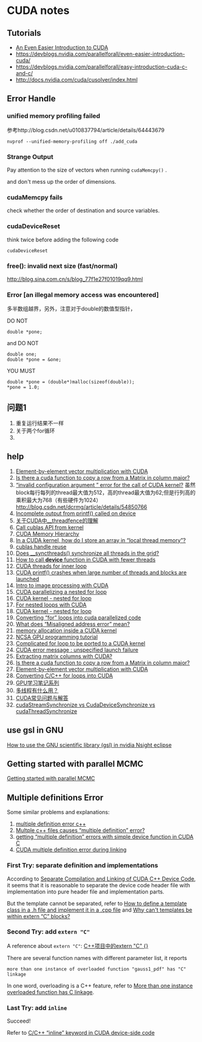 # CUDA notes

## Tutorials

- [An Even Easier Introduction to CUDA](https://developer.nvidia.com/blog/even-easier-introduction-cuda/)
- <https://devblogs.nvidia.com/parallelforall/even-easier-introduction-cuda/>
- <https://devblogs.nvidia.com/parallelforall/easy-introduction-cuda-c-and-c/>
- <http://docs.nvidia.com/cuda/cusolver/index.html>


## Error Handle

### unified memory profiling failed

参考http://blog.csdn.net/u010837794/article/details/64443679

```
nvprof --unified-memory-profiling off ./add_cuda
```

### Strange Output

Pay attention to the size of vectors when running `cudaMemcpy()` .

and don't mess up the order of dimensions.


### cudaMemcpy fails

check whether the order of destination and source variables.

### cudaDeviceReset

think twice before adding the following code
```
cudaDeviceReset
```

### free(): invalid next size (fast/normal)

http://blog.sina.com.cn/s/blog_77f1e27f01019qq9.html

### Error [an illegal memory access was encountered]

多半数组越界，另外，注意对于double的数值型指针，

DO NOT

```
double *pone;
```

and DO NOT

```
double one;
double *pone = &one;
```
YOU MUST
```
double *pone = (double*)malloc(sizeof(double));
*pone = 1.0;
```

## 问题1

1. 重复运行结果不一样
2. 关于两个for循环
3.

## help

1. [Element-by-element vector multiplication with CUDA](https://stackoverflow.com/questions/16899237/element-by-element-vector-multiplication-with-cuda)
2. [Is there a cuda function to copy a row from a Matrix in column major?](https://stackoverflow.com/questions/21002621/is-there-a-cuda-function-to-copy-a-row-from-a-matrix-in-column-major)
3. [“invalid configuration argument ” error for the call of CUDA kernel?](http://blog.csdn.net/dcrmg/article/details/54850766)
虽然block每行每列的thread最大值为512，高的thread最大值为62;但是行列高的乘积最大为768（有些硬件为1024）
http://blog.csdn.net/dcrmg/article/details/54850766
4. [Incomplete output from printf() called on device](https://stackoverflow.com/questions/15421626/incomplete-output-from-printf-called-on-device)
5. [关于CUDA中__threadfence的理解](http://blog.csdn.net/yutianzuijin/article/details/8507355)
6. [
Call cublas API from kernel](https://devtalk.nvidia.com/default/topic/902074/call-cublas-api-from-kernel/?offset=3)
7. [CUDA Memory Hierarchy](https://graphics.cg.uni-saarland.de/fileadmin/cguds/courses/ss14/pp_cuda/slides/02_-_CUDA_Memory_Hierarchy.pdf)
8. [In a CUDA kernel, how do I store an array in “local thread memory”?](https://stackoverflow.com/questions/10297067/in-a-cuda-kernel-how-do-i-store-an-array-in-local-thread-memory)
9. [cublas handle reuse](https://devtalk.nvidia.com/default/topic/941557/gpu-accelerated-libraries/cublas-handle-reuse/)
10. [Does __syncthreads() synchronize all threads in the grid?](https://stackoverflow.com/questions/15240432/does-syncthreads-synchronize-all-threads-in-the-grid)
11. [How to call __device__ function in CUDA with fewer threads](https://stackoverflow.com/questions/15483903/how-to-call-device-function-in-cuda-with-fewer-threads)
12. [CUDA threads for inner loop](https://stackoverflow.com/questions/12816137/cuda-threads-for-inner-loop?rq=1)
13. [CUDA printf() crashes when large number of threads and blocks are launched](https://stackoverflow.com/questions/25365614/cuda-printf-crashes-when-large-number-of-threads-and-blocks-are-launched/25366346)
14. [Intro to image processing with CUDA](http://supercomputingblog.com/cuda/intro-to-image-processing-with-cuda/2/)
15. [CUDA parallelizing a nested for loop](https://stackoverflow.com/questions/13215614/cuda-parallelizing-a-nested-for-loop?noredirect=1&lq=1)
16. [CUDA kernel - nested for loop](https://stackoverflow.com/questions/5306117/cuda-kernel-nested-for-loop)
17. [For nested loops with CUDA](https://stackoverflow.com/questions/9921873/for-nested-loops-with-cuda?noredirect=1&lq=1)
18. [CUDA kernel - nested for loop](https://stackoverflow.com/questions/5306117/cuda-kernel-nested-for-loop)
19. [Converting “for” loops into cuda parallelized code](https://stackoverflow.com/questions/22062770/converting-for-loops-into-cuda-parallelized-code)
20. [What does “Misaligned address error” mean?](https://stackoverflow.com/questions/28727914/what-does-misaligned-address-error-mean)
21. [memory allocation inside a CUDA kernel](https://stackoverflow.com/questions/9806299/memory-allocation-inside-a-cuda-kernel)
22. [NCSA GPU programming tutorial](http://www.ncsa.illinois.edu/People/kindr/projects/hpca/files/NCSA_GPU_tutorial_d3.pdf)
23. [Complicated for loop to be ported to a CUDA kernel](https://stackoverflow.com/questions/6564835/complicated-for-loop-to-be-ported-to-a-cuda-kernel)
24. [CUDA error message : unspecified launch failure](https://stackoverflow.com/questions/9901803/cuda-error-message-unspecified-launch-failure)
25. [Extracting matrix columns with CUDA?](https://stackoverflow.com/questions/31127484/extracting-matrix-columns-with-cuda)
26. [Is there a cuda function to copy a row from a Matrix in column major?](https://stackoverflow.com/questions/21002621/is-there-a-cuda-function-to-copy-a-row-from-a-matrix-in-column-major?newreg=8625eba8f07142728d2b53b8e8899348)
27. [Element-by-element vector multiplication with CUDA](https://stackoverflow.com/questions/16899237/element-by-element-vector-multiplication-with-cuda)
28. [
Converting C/C++ for loops into CUDA](https://stackoverflow.com/questions/6613106/converting-c-c-for-loops-into-cudas)
29. [GPU学习笔记系列](http://blog.csdn.net/MySniper11/article/category/1200645)
30. [多线程有什么用？](https://www.zhihu.com/question/19901763)
31. [CUDA常见问题与解答](http://blog.csdn.net/wufenxia/article/details/7601254)
32. [cudaStreamSynchronize vs CudaDeviceSynchronize vs cudaThreadSynchronize](https://stackoverflow.com/questions/13485018/cudastreamsynchronize-vs-cudadevicesynchronize-vs-cudathreadsynchronize/13485891)

## use gsl in GNU

[How to use the GNU scientific library (gsl) in nvidia Nsight eclipse
](https://stackoverflow.com/questions/22296063/how-to-use-the-gnu-scientific-library-gsl-in-nvidia-nsight-eclipse)

## Getting started with parallel MCMC

[Getting started with parallel MCMC](https://darrenjw.wordpress.com/tag/gpu/)

## Multiple definitions Error

Some similar problems and explanations:

1. [multiple definition error c++](https://stackoverflow.com/questions/34614523/multiple-definition-error-c)
2. [Multple c++ files causes “multiple definition” error?](https://stackoverflow.com/questions/17646959/multple-c-files-causes-multiple-definition-error)
3. [getting “multiple definition” errors with simple device function in CUDA C](https://stackoverflow.com/questions/27446690/getting-multiple-definition-errors-with-simple-device-function-in-cuda-c)
4. [CUDA multiple definition error during linking](https://stackoverflow.com/questions/39035190/cuda-multiple-definition-error-during-linking)

### First Try: separate definition and implementations

According to [Separate Compilation and Linking of CUDA C++ Device Code](https://devblogs.nvidia.com/separate-compilation-linking-cuda-device-code/), it seems that it is reasonable to separate the device code header file with implementation into pure header file and implementation parts.

But the template cannot be separated, refer to [How to define a template class in a .h file and implement it in a .cpp file](https://www.codeproject.com/Articles/48575/%2FArticles%2F48575%2FHow-to-define-a-template-class-in-a-h-file-and-imp) and [Why can't templates be within extern “C” blocks?](https://stackoverflow.com/questions/4877705/why-cant-templates-be-within-extern-c-blocks)

### Second Try: add `extern "C"`

A reference about `extern "C"`: [C++项目中的extern "C" {}](https://www.cnblogs.com/skynet/archive/2010/07/10/1774964.html)

There are several function names with different parameter list, it reports 

```err
more than one instance of overloaded function "gauss1_pdf" has "C" linkage
```

In one word, overloading is a C++ feature, refer to [More than one instance overloaded function has C linkage](https://stackoverflow.com/questions/18380170/more-than-one-instance-overloaded-function-has-c-linkage).

### Last Try: add `inline`

Succeed!

Refer to [C/C++ “inline” keyword in CUDA device-side code](https://stackoverflow.com/questions/40258528/c-c-inline-keyword-in-cuda-device-side-code)